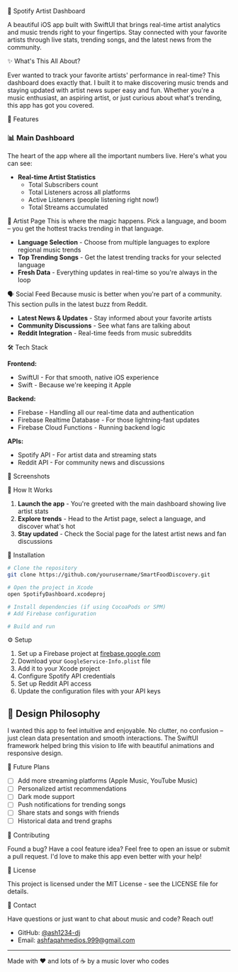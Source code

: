  🎵 Spotify Artist Dashboard

A beautiful iOS app built with SwiftUI that brings real-time artist analytics and music trends right to your fingertips. Stay connected with your favorite artists through live stats, trending songs, and the latest news from the community.

 ✨ What's This All About?

Ever wanted to track your favorite artists' performance in real-time? This dashboard does exactly that. I built it to make discovering music trends and staying updated with artist news super easy and fun. Whether you're a music enthusiast, an aspiring artist, or just curious about what's trending, this app has got you covered.

 🚀 Features

### 📊 Main Dashboard
The heart of the app where all the important numbers live. Here's what you can see:

- **Real-time Artist Statistics**
  - Total Subscribers count
  - Total Listeners across all platforms
  - Active Listeners (people listening right now!)
  - Total Streams accumulated



 🎸 Artist Page
This is where the magic happens. Pick a language, and boom – you get the hottest tracks trending in that language.

- **Language Selection** - Choose from multiple languages to explore regional music trends
- **Top Trending Songs** - Get the latest trending tracks for your selected language
- **Fresh Data** - Everything updates in real-time so you're always in the loop


 🗣️ Social Feed
Because music is better when you're part of a community. This section pulls in the latest buzz from Reddit.

- **Latest News & Updates** - Stay informed about your favorite artists
- **Community Discussions** - See what fans are talking about
- **Reddit Integration** - Real-time feeds from music subreddits



 🛠️ Tech Stack

**Frontend:**
- SwiftUI - For that smooth, native iOS experience
- Swift - Because we're keeping it Apple

**Backend:**
- Firebase - Handling all our real-time data and authentication
- Firebase Realtime Database - For those lightning-fast updates
- Firebase Cloud Functions - Running backend logic

**APIs:**
- Spotify API - For artist data and streaming stats
- Reddit API - For community news and discussions

 📱 Screenshots



 🎯 How It Works

1. **Launch the app** - You're greeted with the main dashboard showing live artist stats
2. **Explore trends** - Head to the Artist page, select a language, and discover what's hot
3. **Stay updated** - Check the Social page for the latest artist news and fan discussions

 🔧 Installation

```bash
# Clone the repository
git clone https://github.com/yourusername/SmartFoodDiscovery.git

# Open the project in Xcode
open SpotifyDashboard.xcodeproj

# Install dependencies (if using CocoaPods or SPM)
# Add Firebase configuration

# Build and run
```

 ⚙️ Setup

1. Set up a Firebase project at [firebase.google.com](https://firebase.google.com)
2. Download your `GoogleService-Info.plist` file
3. Add it to your Xcode project
4. Configure Spotify API credentials
5. Set up Reddit API access
6. Update the configuration files with your API keys

## 🎨 Design Philosophy

I wanted this app to feel intuitive and enjoyable. No clutter, no confusion – just clean data presentation and smooth interactions. The SwiftUI framework helped bring this vision to life with beautiful animations and responsive design.

 🔮 Future Plans

- [ ] Add more streaming platforms (Apple Music, YouTube Music)
- [ ] Personalized artist recommendations
- [ ] Dark mode support
- [ ] Push notifications for trending songs
- [ ] Share stats and songs with friends
- [ ] Historical data and trend graphs

 🤝 Contributing

Found a bug? Have a cool feature idea? Feel free to open an issue or submit a pull request. I'd love to make this app even better with your help!

📝 License

This project is licensed under the MIT License - see the LICENSE file for details.

 💬 Contact

Have questions or just want to chat about music and code? Reach out!

- GitHub: [@ash1234-dj](https://github.com/ash1234-dj)
- Email: ashfaqahmedios.999@gmail.com

---

Made with ❤️ and lots of ☕ by a music lover who codes
